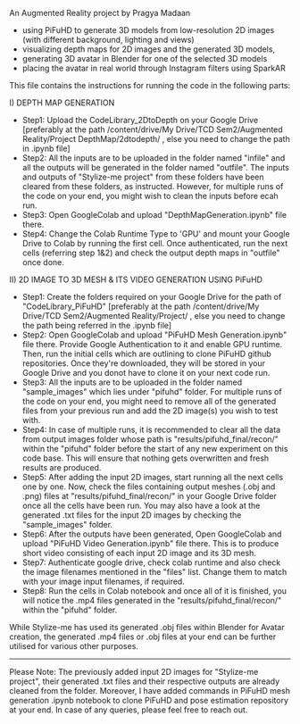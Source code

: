 An Augmented Reality project by Pragya Madaan 
- using PiFuHD to generate 3D models from low-resolution 2D images (with different background, lighting and views)
- visualizing depth maps for 2D images and the generated 3D models,
- generating 3D avatar in Blender for one of the selected 3D models 
- placing the avatar in real world through Instagram filters using SparkAR


This file contains the instructions for running the code in the following parts:

I) DEPTH MAP GENERATION
- Step1: Upload the CodeLibrary_2DtoDepth on your Google Drive [preferably at the path /content/drive/My Drive/TCD Sem2/Augmented Reality/Project DepthMap/2dtodepth/ , else you need to change the path in .ipynb file]
- Step2: All the inputs are to be uploaded in the folder named "infile" and all the outputs will be generated in the folder named "outfile". The inputs and outputs of "Stylize-me project" from these folders have been cleared from these folders, as instructed. However, for multiple runs of the code on your end, you might wish to clean the inputs before ecah run.
- Step3: Open GoogleColab and upload "DepthMapGeneration.ipynb" file there.
- Step4: Change the Colab Runtime Type to 'GPU' and mount your Google Drive to Colab by running the first cell. Once authenticated, run the next cells (referring step 1&2) and check the output depth maps in "outfile" once done.

II) 2D IMAGE TO 3D MESH & ITS VIDEO GENERATION USING PiFuHD
- Step1: Create the folders required on your Google Drive for the path of "CodeLibrary_PiFuHD" [preferably at the path /content/drive/My Drive/TCD Sem2/Augmented Reality/Project/ , else you need to change the path being referred in the .ipynb file] 
- Step2: Open GoogleColab and upload "PiFuHD Mesh Generation.ipynb" file there. Provide Google Authentication to it and enable GPU runtime. Then, run the initial cells which are outlining to clone PiFuHD github repositories. Once they're downloaded, they will be stored in your Google Drive and you donot have to clone it on your next code run.
- Step3: All the inputs are to be uploaded in the folder named "sample_images" which lies under "pifuhd" folder. For multiple runs of the code on your end, you might need to remove all of the generated files from your previous run and add the 2D image(s) you wish to test with. 
- Step4: In case of multiple runs, it is recommended to clear all the data from output images folder whose path is "results/pifuhd_final/recon/" within the "pifuhd" folder before the start of any new experiment on this code base. This will ensure that nothing gets overwritten and fresh results are produced.
- Step5: After adding the input 2D images, start running all the next cells one by one. Now, check the files containing output meshes (.obj and .png) files at "results/pifuhd_final/recon/" in your Google Drive folder once all the cells have been run. You may also have a look at the generated .txt files for the input 2D images by checking the "sample_images" folder.
- Step6: After the outputs have been generated, Open GoogleColab and upload "PiFuHD Video Generation.ipynb" file there. This is to produce short video consisting of each input 2D image and its 3D mesh. 
- Step7: Authenticate google drive, check colab runtime and also check the image filenames mentioned in the "files" list. Change them to match with your image input filenames, if required. 
- Step8: Run the cells in Colab notebook and once all of it is finished, you will notice the .mp4 files generated in the "results/pifuhd_final/recon/" within the "pifuhd" folder. 

While Stylize-me has used its generated .obj files within Blender for Avatar creation, the generated .mp4 files or .obj files at your end can be further utilised for various other purposes.


 
--------------------------------------------------------------------------------------------------------------------------------
Please Note: The previously added input 2D images for "Stylize-me project", their generated .txt files and their respective outputs are already cleaned from the folder. Moreover, I have added commands in PiFuHD mesh generation .ipynb notebook to clone PiFuHD and pose estimation repository at your end. In case of any queries, please feel free to reach out.
